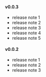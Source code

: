 #### v0.0.3
- release note 1
- release note 2
- release note 3
- release note 4
- release note 5

#### v0.0.2
- release note 1
- release note 2
- release note 3